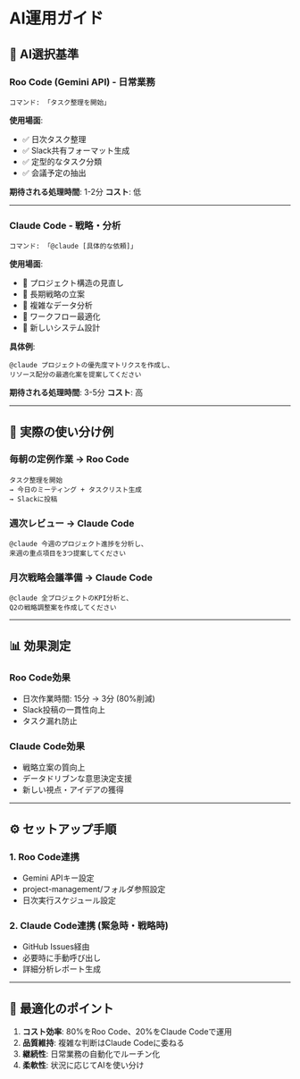 # AI運用ガイド

## 🤖 AI選択基準

### **Roo Code (Gemini API) - 日常業務**
```
コマンド: 「タスク整理を開始」
```

**使用場面**:
- ✅ 日次タスク整理
- ✅ Slack共有フォーマット生成  
- ✅ 定型的なタスク分類
- ✅ 会議予定の抽出

**期待される処理時間**: 1-2分
**コスト**: 低

---

### **Claude Code - 戦略・分析**
```
コマンド: 「@claude [具体的な依頼]」
```

**使用場面**:
- 🧠 プロジェクト構造の見直し
- 🧠 長期戦略の立案
- 🧠 複雑なデータ分析
- 🧠 ワークフロー最適化
- 🧠 新しいシステム設計

**具体例**:
```
@claude プロジェクトの優先度マトリクスを作成し、
リソース配分の最適化案を提案してください
```

**期待される処理時間**: 3-5分
**コスト**: 高

---

## 🔄 **実際の使い分け例**

### **毎朝の定例作業** → Roo Code
```
タスク整理を開始
→ 今日のミーティング + タスクリスト生成
→ Slackに投稿
```

### **週次レビュー** → Claude Code  
```
@claude 今週のプロジェクト進捗を分析し、
来週の重点項目を3つ提案してください
```

### **月次戦略会議準備** → Claude Code
```
@claude 全プロジェクトのKPI分析と、
Q2の戦略調整案を作成してください
```

---

## 📊 **効果測定**

### **Roo Code効果**
- 日次作業時間: 15分 → 3分 (80%削減)
- Slack投稿の一貫性向上
- タスク漏れ防止

### **Claude Code効果**  
- 戦略立案の質向上
- データドリブンな意思決定支援
- 新しい視点・アイデアの獲得

---

## ⚙️ **セットアップ手順**

### 1. Roo Code連携
- Gemini APIキー設定
- project-management/フォルダ参照設定
- 日次実行スケジュール設定

### 2. Claude Code連携 (緊急時・戦略時)
- GitHub Issues経由
- 必要時に手動呼び出し
- 詳細分析レポート生成

---

## 🎯 **最適化のポイント**

1. **コスト効率**: 80%をRoo Code、20%をClaude Codeで運用
2. **品質維持**: 複雑な判断はClaude Codeに委ねる
3. **継続性**: 日常業務の自動化でルーチン化
4. **柔軟性**: 状況に応じてAIを使い分け
